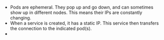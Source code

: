 - Pods are ephemeral. They pop up and go down, and can sometimes show up in different nodes. This means their IPs are constantly changing.
- When a service is created, it has a static IP. This service then transfers the connection to the indicated pod(s).
- 